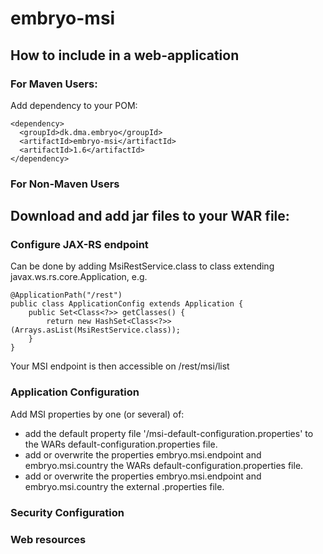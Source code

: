 embryo-msi
=========

## How to include in a web-application

### For Maven Users: 
Add dependency to your POM: 

    <dependency>
      <groupId>dk.dma.embryo</groupId>
      <artifactId>embryo-msi</artifactId>
      <artifactId>1.6</artifactId>
    </dependency>

### For Non-Maven Users
Download and add jar files to your WAR file: 
- 

### Configure JAX-RS endpoint
Can be done by adding MsiRestService.class to class extending javax.ws.rs.core.Application, e.g. 

    @ApplicationPath("/rest")
    public class ApplicationConfig extends Application {
        public Set<Class<?>> getClasses() {
            return new HashSet<Class<?>>(Arrays.asList(MsiRestService.class));
        }
    }

Your MSI endpoint is then accessible on /rest/msi/list

### Application Configuration
Add MSI properties by one (or several) of:
- add the default property file '/msi-default-configuration.properties' to the WARs default-configuration.properties file.
- add or overwrite the properties embryo.msi.endpoint and embryo.msi.country the WARs default-configuration.properties file. 
- add or overwrite the properties embryo.msi.endpoint and embryo.msi.country the external .properties file. 

### Security Configuration


### Web resources

